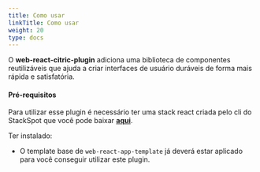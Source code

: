 ```yaml
---
title: Como usar
linkTitle: Como usar
weight: 20
type: docs
---
```


O **web-react-citric-plugin** adiciona uma biblioteca de componentes reutilizáveis que ajuda a criar interfaces de usuário duráveis de forma mais rápida e satisfatória.

#### **Pré-requisitos**
Para utilizar esse plugin é necessário ter uma stack react criada pelo cli do StackSpot que você pode baixar [**aqui**](https://stackspot.com.br/).

Ter instalado:
- O template base de `web-react-app-template` já deverá estar aplicado para você conseguir utilizar este plugin. 